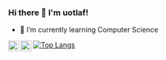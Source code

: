 ### Hi there 👋 I'm uotlaf!

- 🌱 I’m currently learning Computer Science
<a href="https://discord.com/users/272111361708785675">
  <img align="left" alt="My discord" width="22px" src="https://raw.githubusercontent.com/peterthehan/peterthehan/master/assets/discord.svg" />
</a>
<a href="https://twitter.com/uotlaf">
  <img align="left" alt="Twitter" width="22px" src="https://raw.githubusercontent.com/peterthehan/peterthehan/master/assets/twitter.svg" />
</a>

[![Top Langs](https://github-readme-stats.vercel.app/api/top-langs/?username=uotlaf&layout=compact&theme=dark&langs_count=10&hide=javascript)](https://github.com/anuraghazra/github-readme-stats)
